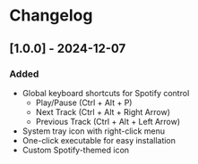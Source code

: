 # Changelog

## [1.0.0] - 2024-12-07

### Added
- Global keyboard shortcuts for Spotify control
  - Play/Pause (Ctrl + Alt + P)
  - Next Track (Ctrl + Alt + Right Arrow)
  - Previous Track (Ctrl + Alt + Left Arrow)
- System tray icon with right-click menu
- One-click executable for easy installation
- Custom Spotify-themed icon
